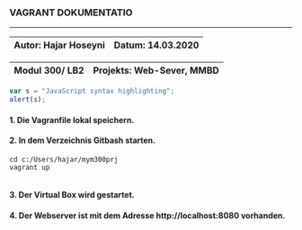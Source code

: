 ### VAGRANT DOKUMENTATIO
---

|Autor: Hajar Hoseyni                     |Datum: 14.03.2020                        |
|-----------------------------------------|-----------------------------------------|

|Modul 300/ LB2                           |Projekts: Web-Sever, MMBD                |
|-----------------------------------------|-----------------------------------------|

```javascript
var s = "JavaScript syntax highlighting";
alert(s);
```

#### 1. Die Vagranfile lokal speichern. 
#### 2. In dem Verzeichnis Gitbash starten.
>   

``` 
cd c:/Users/hajar/mym300prj 
vagrant up 
 
 ```

#### 3. Der Virtual Box wird gestartet. 
#### 4. Der Webserver ist mit dem Adresse http://localhost:8080 vorhanden.
